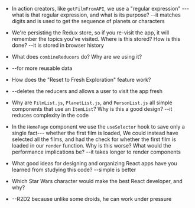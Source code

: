 - In action creators, like `getFilmFromAPI`, we use a "regular expression" ---
  what is that regular expression, and what is its purpose?
  --it matches digits and is used to get the sequence of planets or characters
  
- We're persisting the Redux store, so if you re-visit the app, it will remember
  the topics you've visited. Where is this stored? How is this done?
  --it is stored in browser history
  
- What does `combineReducers` do? Why are we using it? 
- --for more reusable data

- How does the "Reset to Fresh Exploration" feature work?
- --deletes the reducers and allows a user to visit the app fresh

- Why are `FilmList.js`, `PlanetList.js`, and 
  `PersonList.js` all simple components that use an `ItemList`?
  Why is this a good design?
  --it reduces complexity in the code

- In the `HomePage` component we use the `useSelector` hook to save only a single fact---
  whether the first film is loaded, We could instead have selected all the
  films, and had the check for whether the first film is loaded in our
  `render` function. Why is this worse? What would the performance implications
  be?
  --it takes longer to render components
  
- What good ideas for designing and organizing React apps have you learned from
  studying this code?
  --simple is better
  
- Which Star Wars character would make the best React developer, and why?
- --R2D2 because unlike some droids, he can work under pressure

